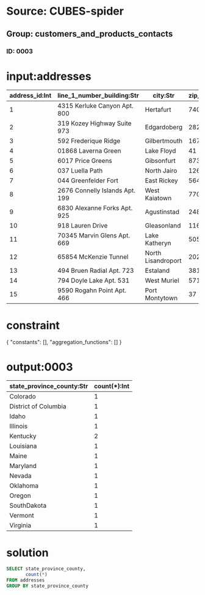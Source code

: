 # Source: CUBES-spider
## Group: customers_and_products_contacts
### ID: 0003

# input:addresses

| address_id:Int | line_1_number_building:Str | city:Str | zip_postcode:Str | state_province_county:Str | country:Str |
|---|---|---|---|---|---|
| 1 | 4315 Kerluke Canyon Apt. 800 | Hertafurt | 740 | Nevada | USA |
| 2 | 319 Kozey Highway Suite 973 | Edgardoberg | 282 | Colorado | USA |
| 3 | 592 Frederique Ridge | Gilbertmouth | 167 | Virginia | USA |
| 4 | 01868 Laverna Green | Lake Floyd | 41 | Oklahoma | USA |
| 5 | 6017 Price Greens | Gibsonfurt | 873 | District of Columbia | USA |
| 6 | 037 Luella Path | North Jairo | 126 | Maryland | USA |
| 7 | 044 Greenfelder Fort | East Rickey | 564 | Louisiana | USA |
| 8 | 2676 Connelly Islands Apt. 199 | West Kaiatown | 770 | Oregon | USA |
| 9 | 6830 Alexanne Forks Apt. 925 | Agustinstad | 248 | Illinois | USA |
| 10 | 918 Lauren Drive | Gleasonland | 116 | Kentucky | USA |
| 11 | 70345 Marvin Glens Apt. 669 | Lake Katheryn | 505 | Kentucky | USA |
| 12 | 65854 McKenzie Tunnel | North Lisandroport | 202 | Maine | USA |
| 13 | 494 Bruen Radial Apt. 723 | Estaland | 381 | Idaho | USA |
| 14 | 794 Doyle Lake Apt. 531 | West Muriel | 571 | Vermont | USA |
| 15 | 9590 Rogahn Point Apt. 466 | Port Montytown | 37 | SouthDakota | USA |

# constraint

{
  "constants": [],
  "aggregation_functions": []
}

# output:0003

| state_province_county:Str | count(*):Int |
|---|---|
| Colorado | 1 |
| District of Columbia | 1 |
| Idaho | 1 |
| Illinois | 1 |
| Kentucky | 2 |
| Louisiana | 1 |
| Maine | 1 |
| Maryland | 1 |
| Nevada | 1 |
| Oklahoma | 1 |
| Oregon | 1 |
| SouthDakota | 1 |
| Vermont | 1 |
| Virginia | 1 |

# solution

```sql
SELECT state_province_county,
       count(*)
FROM addresses
GROUP BY state_province_county
```
